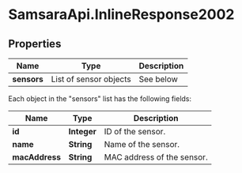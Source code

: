 # SamsaraApi.InlineResponse2002

## Properties
Name | Type | Description
------------ | ------------- | -------------
**sensors** | List of sensor objects | See below

Each object in the "sensors" list has the following fields:

Name | Type | Description
------------ | ------------- | -------------
**id** | **Integer** | ID of the sensor.
**name** | **String** | Name of the sensor.
**macAddress** | **String** | MAC address of the sensor.
